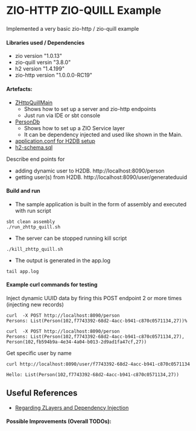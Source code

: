 # ZIO-HTTP ZIO-QUILL Example 
###
Implemented a very basic zio-http / zio-quill example

#### Libraries used / Dependencies
* zio version "1.0.13"
* zio-quill versin "3.8.0"
* h2 version "1.4.199"
* zio-http version "1.0.0.0-RC19" 

#### Artefacts:
* [ZHttpQuillMain](https://github.com/sumawa/zhttp-quill/blob/master/src/main/scala/zhq/ZHttpQuillMain.scala)
  - Shows how to set up a server and zio-http endpoints
  - Just run via IDE or sbt console
* [PersonDb](https://github.com/sumawa/zhttp-quill/blob/master/src/main/scala/zhq/PersonDb.scala)
  - Shows how to set up a ZIO Service layer 
  - It can be dependency injected and used like shown in the Main.
* [application.conf for H2DB setup](https://github.com/sumawa/zhttp-quill/blob/master/src/main/resources/application.conf)
* [h2-schema.sql](https://github.com/sumawa/zhttp-quill/blob/master/src/main/resources/sql/h2-schema.sql)

Describe end points for 
* adding dynamic user to H2DB. http://localhost:8090/person
* getting user(s) from H2DB.   http://localhost:8090/user/generateduuid

#### Build and run 
- The sample application is built in the form of assembly and executed with run script
```
sbt clean assembly
./run_zhttp_quill.sh
```
- The server can be stopped running kill script
```
./kill_zhttp_quill.sh
```
- The output is generated in the app.log
```
tail app.log
```
#### Example curl commands for testing
Inject dynamic UUID data by firing this POST endpoint 2 or more times (injecting new records)
```
curl  -X POST http://localhost:8090/person
Persons: List(Person(102,f7743392-68d2-4acc-b941-c870c0571134,27))%                                                                       

curl  -X POST http://localhost:8090/person
Persons: List(Person(102,f7743392-68d2-4acc-b941-c870c0571134,27), Person(102,fb594b9a-4e34-4a04-b013-2d9ad1fa47cf,27))
```
Get specific user by name
```
curl http://localhost:8090/user/f7743392-68d2-4acc-b941-c870c0571134

Hello: List(Person(102,f7743392-68d2-4acc-b941-c870c0571134,27))
```

## Useful References 
* [Regarding ZLayers and Dependency Injection](https://blog.rockthejvm.com/structuring-services-with-zio-zlayer/)

#### Possible Improvements (Overall TODOs):


        

